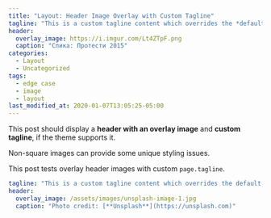 ```yaml
---
title: "Layout: Header Image Overlay with Custom Tagline"
tagline: "This is a custom tagline content which overrides the *default* page excerpt."
header:
  overlay_image: https://i.imgur.com/Lt4ZTpF.png
  caption: "Слика: Протести 2015"
categories:
  - Layout
  - Uncategorized
tags:
  - edge case
  - image
  - layout
last_modified_at: 2020-01-07T13:05:25-05:00
---
```


This post should display a **header with an overlay image** and **custom tagline**, if the theme supports it.

Non-square images can provide some unique styling issues.

This post tests overlay header images with custom `page.tagline`.

```yaml
tagline: "This is a custom tagline content which overrides the default page excerpt."
header:
  overlay_image: /assets/images/unsplash-image-1.jpg
  caption: "Photo credit: [**Unsplash**](https://unsplash.com)"
```
